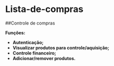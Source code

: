# Lista-de-compras
##Controle de compras

<b>Funções:<b>
  
  - Autenticação;
  - Visualizar produtos para controle/aquisição;
  - Controle financeiro;
  - Adicionar/remover produtos.
  
